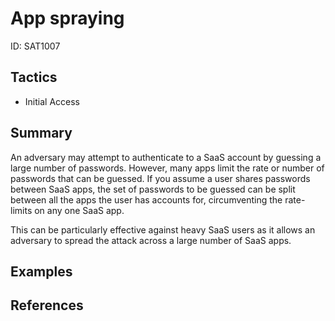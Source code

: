 # App spraying
ID: SAT1007

## Tactics
* Initial Access

## Summary

An adversary may attempt to authenticate to a SaaS account by guessing a large number of passwords. However, many apps limit the rate or number of passwords that can be guessed. If you assume a user shares passwords between SaaS apps, the set of passwords to be guessed can be split between all the apps the user has accounts for, circumventing the rate-limits on any one SaaS app.

This can be particularly effective against heavy SaaS users as it allows an adversary to spread the attack across a large number of SaaS apps.

## Examples

## References